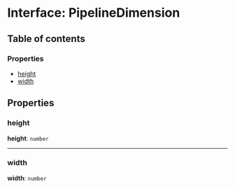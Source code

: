 # Interface: PipelineDimension

## Table of contents

### Properties

* [height](/en/auto-docs/fixed-layout-editor/interfaces/PipelineDimension.md#height)
* [width](/en/auto-docs/fixed-layout-editor/interfaces/PipelineDimension.md#width)

## Properties

### height

**height**: `number`

***

### width

**width**: `number`
